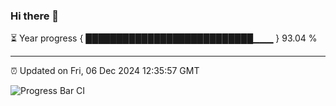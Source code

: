 ### Hi there 👋

⏳ Year progress { ███████████████████████████▁▁▁ } 93.04 %

---

⏰ Updated on Fri, 06 Dec 2024 12:35:57 GMT

![Progress Bar CI](https://github.com/liununu/liununu/workflows/Progress%20Bar%20CI/badge.svg)
